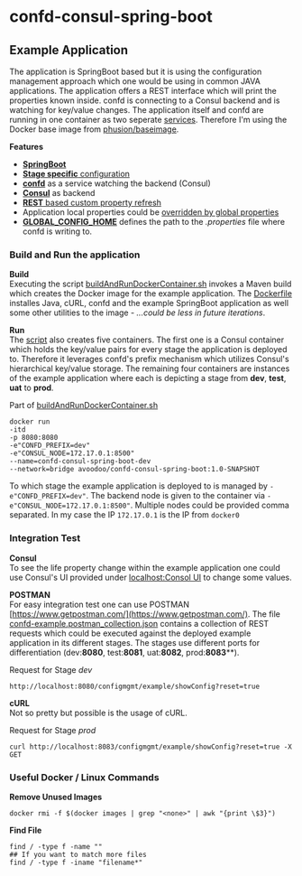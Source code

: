 # confd-consul-spring-boot

## Example Application
The application is SpringBoot based but it is using the configuration management approach which one would be using in common JAVA applications. The application offers a REST interface which will print the properties known inside. confd is connecting to a Consul backend and is watching for key/value changes. The application itself and confd are running in one container as two seperate [services](src/main/docker/service/). Therefore I'm using the Docker base image from [phusion/baseimage](https://hub.docker.com/r/phusion/baseimage/).

**Features**
- [**SpringBoot**](https://github.com/PaulsAgileIndex/config-mgmt/blob/master/confd-consul-spring-boot/src/main/java/edu/avoodoo/configmgnt/example/ConfdExampleApp.java)
- [**Stage specific** configuration](https://github.com/PaulsAgileIndex/config-mgmt/blob/master/confd-consul-spring-boot/buildAndRunDockerContainer.sh)
- [**confd**](https://github.com/PaulsAgileIndex/config-mgmt/blob/master/confd-consul-spring-boot/src/main/docker/service/confd/confd.sh) as a  service watching the backend (Consul)
- [**Consul**](https://github.com/PaulsAgileIndex/config-mgmt/blob/master/confd-consul-spring-boot/buildAndRunDockerContainer.sh) as backend
- [**REST** based custom property refresh](https://github.com/PaulsAgileIndex/config-mgmt/blob/master/confd-consul-spring-boot/src/main/java/edu/avoodoo/configmgnt/example/rs/AppConfigRs.java)
- Application local properties could be [overridden by global properties](https://github.com/PaulsAgileIndex/config-mgmt/blob/master/confd-consul-spring-boot/src/main/java/edu/avoodoo/configmgnt/example/config/AppConfig.java)
- [**GLOBAL_CONFIG_HOME**](https://github.com/PaulsAgileIndex/config-mgmt/blob/master/confd-consul-spring-boot/Dockerfile) defines the path to the *.properties* file where confd is writing to. 


### Build and Run the application
**Build**  
Executing the script [buildAndRunDockerContainer.sh](buildAndRunDockerContainer.sh) invokes a Maven build which creates the Docker image for the example application. The [Dockerfile](https://github.com/PaulsAgileIndex/config-mgmt/blob/master/confd-consul-spring-boot/Dockerfile) installes Java, cURL, confd and the example SpringBoot application as well some other utilities to the image - *...could be less in future iterations*.

**Run**  
The [script](buildAndRunDockerContainer.sh) also creates five containers. The first one is a Consul container which holds the key/value pairs for every stage the application is deployed to. Therefore it leverages confd's prefix mechanism which utilizes Consul's hierarchical key/value storage. The remaining four containers are instances of the example application where each is depicting a stage from **dev**, **test**, **uat** to **prod**.  

Part of [buildAndRunDockerContainer.sh](buildAndRunDockerContainer.sh)
```
docker run 
-itd 
-p 8080:8080 
-e"CONFD_PREFIX=dev" 
-e"CONSUL_NODE=172.17.0.1:8500" 
--name=confd-consul-spring-boot-dev 
--network=bridge avoodoo/confd-consul-spring-boot:1.0-SNAPSHOT
```
To which stage the example application is deployed to is managed by ``-e"CONFD_PREFIX=dev"``. The backend node is given to the container via ``-e"CONSUL_NODE=172.17.0.1:8500"``. Multiple nodes could be provided comma separated. In my case the IP ``172.17.0.1`` is the IP from ``docker0``

### Integration Test

**Consul**  
To see the life property change within the example application one could use Consul's UI provided under [localhost:Consol UI](http://localhost:8500/ui/#/dc1/kv/) to change some values.

**POSTMAN**  
For easy integration test one can use POSTMAN [https://www.getpostman.com/](https://www.getpostman.com/). The file [confd-example.postman_collection.json](https://github.com/PaulsAgileIndex/config-mgmt/blob/master/confd-consul-spring-boot/postman/confd-example.postman_collection.json) contains a collection of REST requests which could be executed against the deployed example application in its different stages. The stages use different ports for differentiation (dev:**8080**, test:**8081**, uat:**8082**, prod:**8083****).
  
Request for Stage *dev*  
```
http://localhost:8080/configmgmt/example/showConfig?reset=true
```

**cURL**  
Not so pretty but possible is the usage of cURL.  
  
Request for Stage *prod*  
```
curl http://localhost:8083/configmgmt/example/showConfig?reset=true -X GET
```

### Useful Docker / Linux Commands

**Remove Unused Images**  

```
docker rmi -f $(docker images | grep "<none>" | awk "{print \$3}")
```

**Find File**  

```
find / -type f -name ""
## If you want to match more files
find / -type f -iname "filename*"
```
